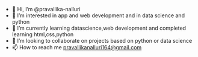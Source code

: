 - 👋 Hi, I’m @pravallika-nalluri
- 👀 I’m interested in app and web development and in data science and python 
- 🌱 I’m currently learning datascience,web development and completed learning html,css,python
- 💞️ I’m looking to collaborate on projects based on python or data science
- 📫 How to reach me pravallikanalluri164@gmail.com

<!---
pravallika-nalluri/pravallika-nalluri is a ✨ special ✨ repository because its `README.md` (this file) appears on your GitHub profile.
You can click the Preview link to take a look at your changes.
--->
